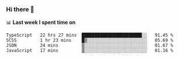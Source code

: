 ### Hi there 👋

<!--
**DBvc/DBvc** is a ✨ _special_ ✨ repository because its `README.md` (this file) appears on your GitHub profile.

Here are some ideas to get you started:

- 🔭 I’m currently working on ...
- 🌱 I’m currently learning ...
- 👯 I’m looking to collaborate on ...
- 🤔 I’m looking for help with ...
- 💬 Ask me about ...
- 📫 How to reach me: ...
- 😄 Pronouns: ...
- ⚡ Fun fact: ...
-->

📊 **Last week I spent time on**
<!--START_SECTION:waka-->
```text
TypeScript   22 hrs 27 mins  ███████████████████████░░   91.45 % 
SCSS         1 hr 23 mins    █▒░░░░░░░░░░░░░░░░░░░░░░░   05.69 % 
JSON         24 mins         ▒░░░░░░░░░░░░░░░░░░░░░░░░   01.67 % 
JavaScript   17 mins         ▒░░░░░░░░░░░░░░░░░░░░░░░░   01.16 % 
```
<!--END_SECTION:waka-->
